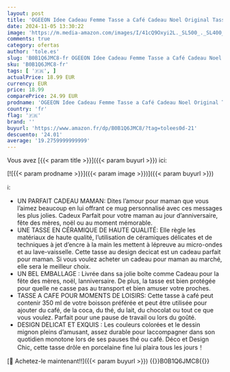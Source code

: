 ```yaml
---
layout: post
title: 'OGEEON Idee Cadeau Femme Tasse a Café Cadeau Noel Original Tasse avec Cuillère Anniversaire Femme Tasse à thé Idee Cadeau Maman pour Noel Fete des Meres Amies Saint Valentin Grand-Mère  Rouge '
date: 2024-11-05 13:30:22
image: 'https://m.media-amazon.com/images/I/41cQ9Oxyi2L._SL500_._SL400_.jpg'
comments: true
category: ofertas
author: 'tole.es'
slug: 'B0B1Q6JMC8-fr OGEEON Idee Cadeau Femme Tasse a Café Cadeau Noel Original...'
sku: 'B0B1Q6JMC8-fr'
tags: [ '🇫🇷', ]
actualPrice: 18.99 EUR
currency: EUR
price: 18.99
comparePrice: 24.99 EUR
prodname: 'OGEEON Idee Cadeau Femme Tasse a Café Cadeau Noel Original Tasse avec Cuillère Anniversaire Femme Tasse à thé Idee Cadeau Maman pour Noel Fete des Meres Amies Saint Valentin Grand-Mère  Rouge '
country: 'fr'
flag: '🇫🇷'
brand: ''
buyurl: 'https://www.amazon.fr/dp/B0B1Q6JMC8/?tag=tolees0d-21'
descuento: '24.01'
average: '19.2759999999999'
---
```


Vous avez [{{< param title >}}]({{< param buyurl >}}) ici:

[![{{< param prodname >}}]({{< param image >}})]({{< param buyurl >}})

ℹ️:

- UN PARFAIT CADEAU MAMAN: Dites l’amour pour maman que vous l’aimez beaucoup en lui offrant ce mug personnalisé avec ces messages les plus jolies. Cadeux Parfait pour votre maman au jour d’anniversaire, fête des mères, noël ou au moment mémorable.
- UNE TASSE EN CÉRAMIQUE DE HAUTE QUALITÉ: Elle règle les matériaux de haute qualité, l’utilisation de céramiques délicates et de techniques à jet d’encre à la main les mettent à lépreuve au micro-ondes et au lave-vaisselle. Cette tasse au design decicat est un cadeau parfait pour maman. Si vous voulez acheter un cadeau pour maman au marché, elle sera le meilleur choix.
- UN BEL EMBALLAGE : Livrée dans sa jolie boîte comme Cadeau pour la fête des mères, noël, lanniversaire. De plus, la tasse est bien protégée pour quelle ne casse pas au transport et bien amuser votre proches.
- TASSE A CAFE POUR MOMENTS DE LOISIRS: Cette tasse à café peut contenir 350 ml de votre boisson préférée et peut être utilisée pour ajouter du café, de la coca, du thé, du lait, du chocolat ou tout ce que vous voulez. Parfait pour une pause de travail ou lors du goûté.
- DESIGN DELICAT ET EXQUIS : Les couleurs colorées et le dessin mignon pleins d’amusant, assez durable pour laccompagner dans son quotidien monotone lors de ses pauses thé ou café. Déco et Design Chic, cette tasse drôle en porcelaine fine lui plaira tous les jours！

[🛒 Achetez-le maintenant!!]({{< param buyurl >}})
{{<world>}}B0B1Q6JMC8{{</world>}}
